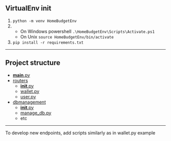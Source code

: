 ## VirtualEnv init

1. `python -m venv HomeBudgetEnv`
2.  - On Windows powershell `.\HomeBudgetEnv\Scripts\Activate.ps1`
    - On Unix `source HomeBudgetEnv/bin/activate`
3. `pip install -r requirements.txt`

---

## Project structure

-   [**main**.py](./main.py)
-   [routers](./routers)
    -   [**init**.py](./routers/__init__.py)
    -   [wallet.py](./routers/wallet.py)
    -   [user.py](./routers/user.py)
-   [dbmanagement](./dbmanagement)
    -   [**init**.py](./dbmanagement/__init__.py)
    -   [manage_db.py](./dbmanagement/manage_db.py)
    -   etc

---

To develop new endpoints, add scripts similarly as in wallet.py example
